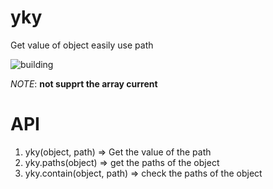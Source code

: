 
# yky
Get value of object easily use path

![building](https://travis-ci.org/Tate-fan/yky.svg?branch=master)

*NOTE*: **not supprt the array current**

API
===
1. yky(object, path) => Get the value of the path
2. yky.paths(object) => get the paths of the object
2. yky.contain(object, path) => check the paths of the object
